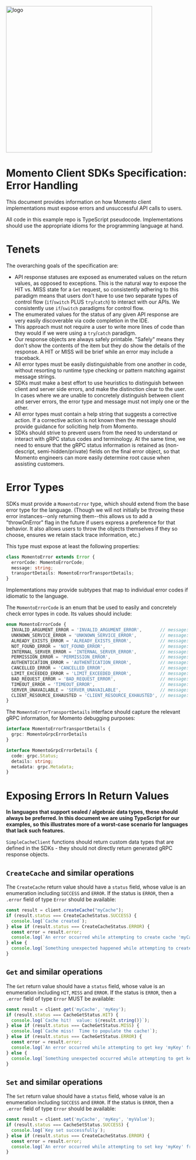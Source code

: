 <img src="https://docs.momentohq.com/img/logo.svg" alt="logo" width="400"/>

# Momento Client SDKs Specification: Error Handling

This document provides information on how Momento client implementations must expose errors and unsuccessful API
calls to users.

All code in this example repo is TypeScript pseudocode.  Implementations should use the appropriate idioms for the
programming language at hand.

# Tenets

The overarching goals of the specification are:

* API response statuses are exposed as enumerated values on the return values, as opposed to exceptions.  This is
  the natural way to expose the HIT vs. MISS state for a `Get` request, so consistently adhering to this paradigm means
  that users don't have to use two separate types of control flow (`if`/`switch` PLUS `try`/`catch`) to interact with
  our APIs.  We consistently use `if`/`switch` paradigms for control flow.
* The enumerated values for the status of any given API response are very easily discoverable via code completion in the
  IDE.
* This approach must not require a user to write more lines of code than they would if we were using a `try`/`catch`
  paradigm.
* Our response objects are always safely printable.  "Safely" means they don't show the contents of the item but they do 
  show the details of the response. A HIT or MISS will be brief while an error may include a traceback.
* All error types must be easily distinguishable from one another in code, without resorting to runtime type checking or
  pattern matching against message strings.
* SDKs must make a best effort to use heuristics to distinguish between client and server side errors, and make the
  distinction clear to the user.  In cases where we are unable to concretely distinguish between client and server errors,
  the error type and message must not imply one or the other.
* All error types must contain a help string that suggests a corrective action.  If a corrective action is not known then
  the message should provide guidance for soliciting help from Momento. 
* SDKs should strive to prevent users from the need to understand or interact with gRPC status codes and terminology.
  At the same time, we need to ensure that the gRPC status information is retained as (non-descript, semi-hidden/private)
  fields on the final error object, so that Momento engineers can more easily determine root cause when assisting customers.

# Error Types

SDKs must provide a `MomentoError` type, which should extend from the base error type for the language.  (Though we will
not initially be throwing these error instances--only returning them--this allows us to add a "throwOnError" flag in the
future if users express a preference for that behavior.  It also allows users to throw the objects themselves if they
so choose, ensures we retain stack trace information, etc.)

This type must expose at least the following properties:

```typescript
class MomentoError extends Error {
  errorCode: MomentoErrorCode;
  message: string;
  transportDetails: MomentoErrorTransportDetails;
}
```

Implementations may provide subtypes that map to individual error codes if idiomatic to the language.

The `MomentoErrorCode` is an enum that be used to easily and concretely check error types in code.  Its values should
include:

```typescript
enum MomentoErrorCode {
  INVALID_ARGUMENT_ERROR = 'INVALID_ARGUMENT_ERROR',       // message: `Invalid argument passed to Momento client: ${detail}`
  UNKNOWN_SERVICE_ERROR = 'UNKNOWN_SERVICE_ERROR',         // message: `The service returned an unknown response; please contact Momento: ${detail}`
  ALREADY_EXISTS_ERROR = 'ALREADY_EXISTS_ERROR',           // message: `A cache with the specified name already exists.  To resolve this error, either delete the existing cache and make a new one, or use a different name.  Cache name: '${cacheName}'`
  NOT_FOUND_ERROR = 'NOT_FOUND_ERROR',                     // message: `A cache with the specified name does not exist.  To resolve this error, make sure you have created the cache before attempting to use it.  Cache name: '${cacheName}'`
  INTERNAL_SERVER_ERROR = 'INTERNAL_SERVER_ERROR',         // message: `An unexpected error occurred while trying to fulfill the request; please contact Momento: ${detail}`
  PERMISSION_ERROR = 'PERMISSION_ERROR',                   // message: `Insufficient permissions to perform an operation on a cache: ${detail}`
  AUTHENTICATION_ERROR = 'AUTHENTICATION_ERROR',           // message: `Invalid authentication credentials to connect to cache service: ${detail}`
  CANCELLED_ERROR = 'CANCELLED_ERROR',                     // message: `The request was cancelled by the server; please contact Momento: ${detail}`
  LIMIT_EXCEEDED_ERROR = 'LIMIT_EXCEEDED_ERROR',           // message: `Request rate exceeded the limits for this account.  To resolve this error, reduce your request rate, or contact Momento to request a limit increase.`
  BAD_REQUEST_ERROR = 'BAD_REQUEST_ERROR',                 // message: `The request was invalid; please contact Momento: ${detail}`
  TIMEOUT_ERROR = 'TIMEOUT_ERROR',                         // message: `The client's configured timeout was exceeded; you may need to use a Configuration with more lenient timeouts.  Timeout value: ${timeout}`
  SERVER_UNAVAILABLE = 'SERVER_UNAVAILABLE',               // message: `The server was unable to handle the request; consider retrying.  If the error persists, please contact Momento.`
  CLIENT_RESOURCE_EXHAUSTED = 'CLIENT_RESOURCE_EXHAUSTED', // message: `A client resource (most likely memory) was exhausted.  If you are executing a high volume of concurrent requests or using very large object sizes, your Configuration may need to be updated to allocate more memory.  Please contact Momento for assistance.`
}
```

The `MomentoErrorTransportDetails` interface should capture the relevant gRPC information, for Momento debugging purposes:

```typescript
interface MomentoErrorTransportDetails {
  grpc: MomentoGrpcErrorDetails
}

interface MomentoGrpcErrorDetails {
  code: grpc.Status;
  details: string;
  metadata: grpc.Metadata;
}
```

# Exposing Errors In Return Values

**In languages that support sealed / algebraic data types, these should always be preferred.  In this document we are
using TypeScript for our examples, so this illustrates more of a worst-case scenario for languages that lack such features.**

`SimpleCacheClient` functions should return custom data types that are defined in the SDKs - they should not directly
return generated gRPC response objects.

## `CreateCache` and similar operations

The `CreateCache` return value should have a `status` field, whose value is an enumeration including `SUCCESS` and `ERROR`.
If the status is `ERROR`, then a `.error` field of type `Error` should be available:

```typescript
const result = client.createCache("myCache");
if (result.status === CreateCacheStatus.SUCCESS) {
  console.log(`Cache created`);
} else if (result.status === CreateCacheStatus.ERROR) {
  const error = result.error;
  console.log(`An error occurred while attempting to create cache 'myCache': ${error.message}`);
} else {
  console.log(`Something unexpected happened while attempting to create cache 'myCache': ${result}`);
}
```

## `Get` and similar operations

The `Get` return value should have a `status` field, whose value is an enumeration including `HIT`, `MISS` and `ERROR`.
If the status is `ERROR`, then a `.error` field of type `Error` MUST be available:

```typescript
const result = client.get('myCache', 'myKey');
if (result.status === CacheGetStatus.HIT) {
  console.log(`Cache hit!  value: ${result.string()}`);
} else if (result.status === CacheGetStatus.MISS) {
  console.log(`Cache miss!  Time to populate the cache!`);
} else if (result.status === CacheGetStatus.ERROR) {
  const error = result.error;
  console.log(`An error occurred while attempting to get key 'myKey' from cache 'myCache': ${error.message}`);
} else {
  console.log(`Something unexpected occurred while attempting to get key 'myKey' from cache 'myCache': ${result}`);
}
```

## `Set` and similar operations

The `Set` return value should have a `status` field, whose value is an enumeration including `SUCCESS` and `ERROR`.
If the status is `ERROR`, then a `.error` field of type `Error` should be available:

```typescript
const result = client.set('myCache', 'myKey', 'myValue');
if (result.status === CacheSetStatus.SUCCESS) {
  console.log(`Key set successfully`);
} else if (result.status === CreateCacheStatus.ERROR) {
  const error = result.error;
  console.log(`An error occurred while attempting to set key 'myKey' from cache 'myCache': ${error.message}`);
}
```


